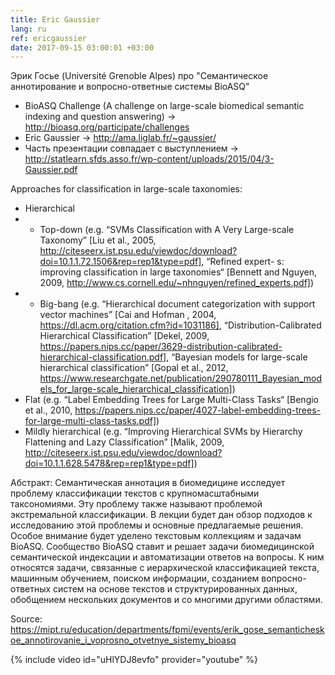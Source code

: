 ```yaml
---
title: Eric Gaussier
lang: ru
ref: ericgaussier
date: 2017-09-15 03:00:01 +03:00
---
```


Эрик Госье (Université Grenoble Alpes) про "Семантическое аннотирование и вопросно-ответные системы BioASQ"

- BioASQ Challenge (A challenge on large-scale
biomedical semantic indexing and question answering) -> http://bioasq.org/participate/challenges
- Eric Gaussier -> http://ama.liglab.fr/~gaussier/
- Часть презентации совпадает с выступлением -> http://statlearn.sfds.asso.fr/wp-content/uploads/2015/04/3-Gaussier.pdf

Approaches for classification in large-scale taxonomies:
* Hierarchical
* * Top-down (e.g. “SVMs Classification with A Very Large-scale Taxonomy” [Liu et al., 2005, http://citeseerx.ist.psu.edu/viewdoc/download?doi=10.1.1.72.1506&rep=rep1&type=pdf], “Refined expert- s: improving classification in large taxonomies“ [Bennett and Nguyen, 2009, http://www.cs.cornell.edu/~nhnguyen/refined_experts.pdf])
* * Big-bang (e.g. “Hierarchical document categorization with support vector machines” [Cai and Hofman , 2004, https://dl.acm.org/citation.cfm?id=1031186], “Distribution-Calibrated Hierarchical Classification” [Dekel, 2009, https://papers.nips.cc/paper/3629-distribution-calibrated-hierarchical-classification.pdf], “Bayesian models for large-scale hierarchical classification” [Gopal et al., 2012, https://www.researchgate.net/publication/290780111_Bayesian_models_for_large-scale_hierarchical_classification])
* Flat (e.g. “Label Embedding Trees for Large Multi-Class Tasks“ [Bengio et al., 2010, https://papers.nips.cc/paper/4027-label-embedding-trees-for-large-multi-class-tasks.pdf])
* Mildly hierarchical (e.g. “Improving Hierarchical SVMs by Hierarchy Flattening and Lazy Classification” [Malik, 2009, http://citeseerx.ist.psu.edu/viewdoc/download?doi=10.1.1.628.5478&rep=rep1&type=pdf])

Абстракт: Семантическая аннотация в биомедицине исследует проблему классификации текстов с крупномасштабными таксономиями. Эту проблему также называют проблемой экстремальной классификации. В лекции будет дан обзор подходов к исследованию этой проблемы и основные предлагаемые решения. Особое внимание будет уделено текстовым коллекциям и задачам BioASQ. Сообщество BioASQ ставит и решает задачи биомедицинской семантической индексации и автоматизации ответов на вопросы. К ним относятся задачи, связанные с иерархической классификацией текста, машинным обучением, поиском информации, созданием вопросно-ответных систем на основе текстов и структурированных данных, обобщением нескольких документов и со многими другими областями.

Source: https://mipt.ru/education/departments/fpmi/events/erik_gose_semanticheskoe_annotirovanie_i_voprosno_otvetnye_sistemy_bioasq

{% include video id="uHlYDJ8evfo" provider="youtube" %}

